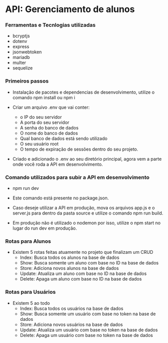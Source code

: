 # API: Gerenciamento de alunos

### Ferramentas e Tecnlogias utilizadas

- bcryptjs
- dotenv
- express
- jsonwebtoken
- mariadb
- multer
- sequelize

### Primeiros passos 

- Instalação de pacotes e dependencias de desenvolvimento, utilize o comando npm install ou npm i 

- Criar um arquivo .env que vai conter:
  - o IP do seu servidor
  - A porta do seu servidor 
  - A senha do banco de dados
  - O nome do banco de dados
  - Qual banco de dados está sendo utilizado
  - O seu usuário root
  - O tempo de expiração de sessões dentro do seu projeto.

- Criado e adicionado o .env ao seu diretório principal, agora vem a parte onde você roda a API em desenvolvimento.

### Comando utilizados para subir a API em desenvolvimento 

- npm run dev 

- Este comando está presente no package.json.
- Caso deseje utilizar a API em produção, mova os arquivos app.js e o server.js para dentro da pasta source e utilize o comando npm run build.
- Em produção não é utilizado o nodemon por isso, utilize o npm start no lugar do run dev em produção. 

### Rotas para Alunos

- Existem 5 rotas feitas atuamente no projeto que finalizam um CRUD 
    - Index: Busca todos os alunos na base de dados
    - Show: Busca somente um aluno com base no ID na base de dados
    - Store: Adiciona novos alunos na base de dados
    - Update: Atualiza um aluno com base no ID na base de dados
    - Delete: Apaga um aluno com base no ID na base de dados

### Rotas para Usuários

- Existem 5 ao todo
    - Index: Busca todos os usuários na base de dados
    - Show: Busca somente um usuário com base no token na base de dados
    - Store: Adiciona novos usuários na base de dados
    - Update: Atualiza um usuário com base no token na base de dados
    - Delete: Apaga um usuário com base no token na base de dados